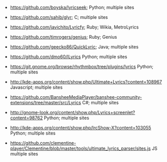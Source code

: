 * https://github.com/boyska/lyricseek;
Python;
multiple sites

* https://github.com/sahib/glyr;
C;
multiple sites

* https://github.com/javichito/Lyricfy;
Ruby;
Wikia, MetroLyrics

* https://github.com/timrogers/genius;
Ruby;
Genius

* https://github.com/geecko86/QuickLyric;
Java;
multiple sites

* https://github.com/dmo60/lLyrics
Python;
multiple sites

* https://git.gnome.org/browse/rhythmbox/tree/plugins/lyrics
Python;
multiple sites

* http://kde-apps.org/content/show.php/Ultimate+Lyrics?content=108967
Javascript;
multiple sites

* https://github.com/BansheeMediaPlayer/banshee-community-extensions/tree/master/src/Lyrics
C#;
multiple sites

* http://gnome-look.org/content/show.php/Lyrics+screenlet?content=98762
Python;
multiple sites

* http://kde-apps.org/content/show.php/lrcShow-X?content=103055
Python;
multiple sites

* https://github.com/clementine-player/Clementine/blob/master/tools/ultimate_lyrics_parser/sites.js
JS
multiple sites